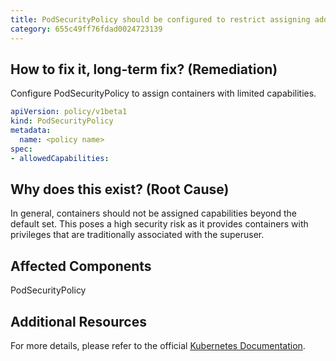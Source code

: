 ```yaml
---
title: PodSecurityPolicy should be configured to restrict assigning additional capabilities to containers
category: 655c49ff76fdad0024723139
---
```


## How to fix it, long-term fix? (Remediation)

Configure PodSecurityPolicy to assign containers with limited capabilities.

```yaml
apiVersion: policy/v1beta1
kind: PodSecurityPolicy
metadata:
  name: <policy name>
spec:
- allowedCapabilities:
```

## Why does this exist? (Root Cause)

In general, containers should not be assigned capabilities beyond the default set. This poses a high security risk as it provides containers with privileges that are traditionally associated with the superuser.

## Affected Components

PodSecurityPolicy

## Additional Resources

For more details, please refer to the official [Kubernetes Documentation](https://kubernetes.io/docs/concepts/policy/pod-security-policy/).